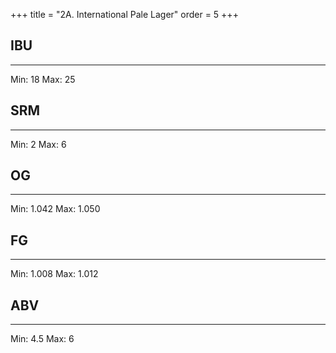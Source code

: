 +++
title = "2A. International Pale Lager"
order = 5
+++
## IBU
******
Min: 18
Max: 25
## SRM
******
Min: 2
Max: 6
## OG
******
Min: 1.042
Max: 1.050
## FG
******
Min: 1.008
Max: 1.012
## ABV
******
Min: 4.5
Max: 6
